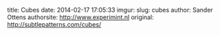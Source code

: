title: Cubes
date: 2014-02-17 17:05:33
imgur: 
slug: cubes
author: Sander Ottens
authorsite: http://www.experimint.nl
original: http://subtlepatterns.com/cubes/
